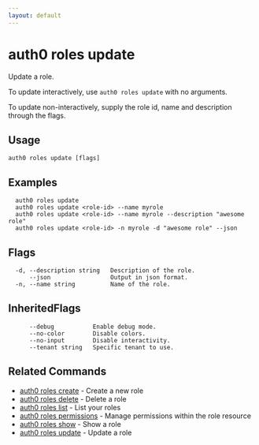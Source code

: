 ```yaml
---
layout: default
---
```

# auth0 roles update

Update a role.

To update interactively, use `auth0 roles update` with no arguments.

To update non-interactively, supply the role id, name and description through the flags.

## Usage
```
auth0 roles update [flags]
```

## Examples

```
  auth0 roles update
  auth0 roles update <role-id> --name myrole
  auth0 roles update <role-id> --name myrole --description "awesome role"
  auth0 roles update <role-id> -n myrole -d "awesome role" --json
```


## Flags

```
  -d, --description string   Description of the role.
      --json                 Output in json format.
  -n, --name string          Name of the role.
```


## InheritedFlags

```
      --debug           Enable debug mode.
      --no-color        Disable colors.
      --no-input        Disable interactivity.
      --tenant string   Specific tenant to use.
```


## Related Commands

- [auth0 roles create](auth0_roles_create.md) - Create a new role
- [auth0 roles delete](auth0_roles_delete.md) - Delete a role
- [auth0 roles list](auth0_roles_list.md) - List your roles
- [auth0 roles permissions](auth0_roles_permissions.md) - Manage permissions within the role resource
- [auth0 roles show](auth0_roles_show.md) - Show a role
- [auth0 roles update](auth0_roles_update.md) - Update a role


